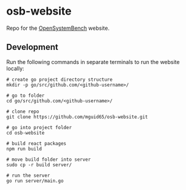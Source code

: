 # osb-website

Repo for the [OpenSystemBench](https://github.com/mguid65/OpenSystemBench) website.

## Development

Run the following commands in separate terminals to run the website locally:

```
# create go project directory structure
mkdir -p go/src/github.com/<github-username>/

# go to folder
cd go/src/github.com/<github-username>/

# clone repo
git clone https://github.com/mguid65/osb-website.git

# go into project folder
cd osb-website

# build react packages
npm run build

# move build folder into server
sudo cp -r build server/

# run the server
go run server/main.go
```
